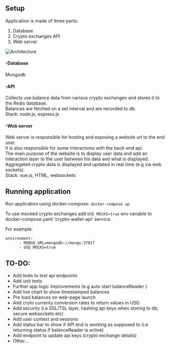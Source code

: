 ## Setup

Application is made of three parts:  
1. Database  
2. Crypto exchanges API  
3. Web server  


![Architecture](/images/architecture.png)

#### -Database
Mongodb

#### -API
Collects use balance data from various crypto exchanges and stores it to the Redis database.  
Balances are fetched on a set interval and are recorded to db.  
Stack: node.js, express.js  

#### -Web server
Web server is responsible for hosting and exposing a website url to the end user.   
It is also responsible for some interactions with the back-end api.  
The main purpose of the website is to display user data and add an interaction layer to the user between his data and what is displayed.  
Aggregated crypto data is displayed and updated in real time (e.g via web sockets).  
Stack: vue.js, HTML, websockets  

## Running application

Run application using docker-compose:
`docker-compose up`

To use mocked crypto exchanges add `USE_MOCKS=true` env variable to docker-compose.yaml 'crypto-wallet-api' service.  

For example:
```
environment:  
      - MONGO_URL=mongodb://mongo:27017
      - USE_MOCKS=true

```
## TO-DO:
- Add tests to test api endpoints
- Add unit tests
- Further app logic improvements (e.g auto start balanceReader )
- Add live chart to show timestamped balances
- Pre load balances on web-page launch
- Add cryto currenty conversion rates to return values in USD
- Add security (i.e SSL/TSL layer, hashing api keys when storing to db, secure websockets etc)
- Add user context and sessions
- Add status bar to show if API end is working as supposed to (i.e returning status if balanceReader is active)
- Add endpoint to update api keys (crypto exchange details)
- Other...

